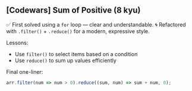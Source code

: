 ## [Codewars] Sum of Positive (8 kyu)
✅ First solved using a `for` loop — clear and understandable.
🌀 Refactored with `.filter()` + `.reduce()` for a modern, expressive style.

Lessons:
- Use `filter()` to select items based on a condition
- Use `reduce()` to sum up values efficiently

Final one-liner:
```js
arr.filter(num => num > 0).reduce((sum, num) => sum + num, 0);
